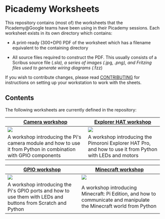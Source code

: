 # Picademy Worksheets

This repository contains (most of) the worksheets that the Picademy@Google
teams have been using in their Picademy sessions. Each worksheet exists in its
own directory which contains:

* A print-ready (300+DPI) PDF of the worksheet which has a filename equivalent
  to the containing directory

* All source files required to construct the PDF. This usually consists of a
  Scribus source file (*.sla), a series of images (*.jpg, *.png), and Fritzing
  files used to generate wiring diagrams (*.fzz)

If you wish to contribute changes, please read [CONTRIBUTING][] for
instructions on setting up your workstation to work with the sheets.

## Contents

The following worksheets are currently defined in the repository:

|[Camera workshop][]|[Explorer HAT workshop][]|
|--------|--------|
|![][camera_thumb]|![][explorer_hat_thumb]|
|A workshop introducing the Pi's camera module and how to use it from Python in combination with GPIO components|A workshop introducing the Pimoroni Explorer HAT Pro, and how to use it from Python with LEDs and motors|

|[GPIO workshop][]|[Minecraft workshop][]|
|----------|---------|
|![][gpio_thumb]|![][minecraft_thumb]|
|A workshop introducing the Pi's GPIO ports and how to use them with LEDs and buttons from Scratch and Python|A workshop introducing Minecraft: Pi Edition, and how to communicate and manipulate the Minecraft world from Python|


[CONTRIBUTING]:          CONTRIBUTING.md

[Camera workshop]:       camera_workshop/camera_workshop.pdf
[Explorer HAT workshop]: explorer_hat_workshop/explorer_hat_workshop.pdf
[GPIO workshop]:         gpio_workshop/gpio_workshop.pdf
[Minecraft workshop]:    minecraft_workshop/minecraft_workshop.pdf

[camera_thumb]:          camera_workshop/thumbnail.png
[explorer_hat_thumb]:    explorer_hat_workshop/thumbnail.png
[gpio_thumb]:            gpio_workshop/thumbnail.png
[minecraft_thumb]:       minecraft_workshop/thumbnail.png
